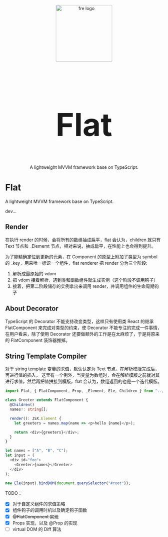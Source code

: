 <div>
  <p align="center"><img src="https://github.com/flat-dev-ti/Flat/blob/master/doc/logo.png" alt="fre logo" width="180"></p>
  <h1 align="center" style="font-size:100px;">Flat</h1>
</div>
<p align="center">A lightweight MVVM framework base on TypeScript.</p>
<p align="center">
</p>

# Flat

A lightweight MVVM framework base on TypeScript.

dev...

## Render

在执行 render 的时候，会将所有的数组抽成扁平，flat 会认为，children 就只有 Text 节点和 \_Elememt 节点，相对来说，抽成扁平，在性能上也会得到提升。

为了能精确定位到更新的元素，在 Component 的原型上附加了类型为 symbol 的 \_key，用来唯一标识一个组件，flat renderer 把 render 分为三个阶段:

1. 解析成最原始的 vdom
2. 把 vdom 接着解析，遇到类和函数组件就生成实例（这个阶段不调用钩子）
3. 接着，把第二阶段储存的实例拿出来调用 render，并调用组件的生命周期钩子

## About Decorator

TypeScript 的 Decorator 不能支持改变类型，这样只有使用类 React 的继承 FlatComponent 来完成对类型的约束，使 Decorator 不能专注的完成一件事情，在用户看来，除了使用 Decorator 还要做额外的工作是在太麻烦了，于是将原来的 FlatComponent 装饰器推掉。

## String Template Compiler

对于 string template 变量的求值，默认认定为 Text 节点，在解析模版完成后，再进行值的插入。
这里有一个例外，当变量为数组时，会在解析模版之前就对其进行求值，然后再把值拼接到模版，flat 会认为，数组返回的也是一个迭代模版。

```typescript
import Flat, { FlatComponent, Prop, _Element, Ele, Children } from "../../dist";

class Greeter extends FlatComponent {
  @Children()
  names!: string[];

  render(): JSX.Element {
    let greeters = names.map(name => <p>hello {name}</p>);

    return <div>{greeters}</div>;
  }
}

let names = ["A", "B", "C"];
let input = (
  <div id="foo">
    <Greeter>{names}</Greeter>
  </div>
);

new Ele(input).bindDOM(document.querySelector("#root"));
```

TODO：

- [x] 对于自定义组件的求值策略
- [x] 组件钩子的调用时机以及确定钩子函数
- [x] ~~@FlatComponent 实现~~
- [x] Props 实现，以及 @Prop 的实现
- [ ] virtual DOM 的 Diff 算法

